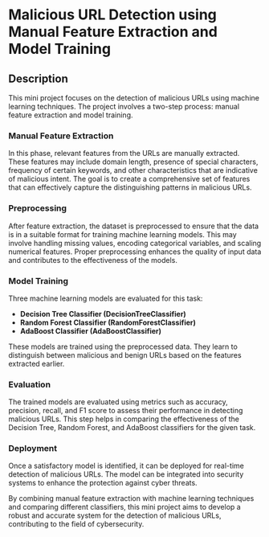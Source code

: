 # Malicious URL Detection using Manual Feature Extraction and Model Training

## Description

This mini project focuses on the detection of malicious URLs using machine learning techniques. The project involves a two-step process: manual feature extraction and model training.

### Manual Feature Extraction

In this phase, relevant features from the URLs are manually extracted. These features may include domain length, presence of special characters, frequency of certain keywords, and other characteristics that are indicative of malicious intent. The goal is to create a comprehensive set of features that can effectively capture the distinguishing patterns in malicious URLs.

### Preprocessing

After feature extraction, the dataset is preprocessed to ensure that the data is in a suitable format for training machine learning models. This may involve handling missing values, encoding categorical variables, and scaling numerical features. Proper preprocessing enhances the quality of input data and contributes to the effectiveness of the models.

### Model Training

Three machine learning models are evaluated for this task:

- **Decision Tree Classifier (DecisionTreeClassifier)**
- **Random Forest Classifier (RandomForestClassifier)**
- **AdaBoost Classifier (AdaBoostClassifier)**

These models are trained using the preprocessed data. They learn to distinguish between malicious and benign URLs based on the features extracted earlier.

### Evaluation

The trained models are evaluated using metrics such as accuracy, precision, recall, and F1 score to assess their performance in detecting malicious URLs. This step helps in comparing the effectiveness of the Decision Tree, Random Forest, and AdaBoost classifiers for the given task.

### Deployment

Once a satisfactory model is identified, it can be deployed for real-time detection of malicious URLs. The model can be integrated into security systems to enhance the protection against cyber threats.

By combining manual feature extraction with machine learning techniques and comparing different classifiers, this mini project aims to develop a robust and accurate system for the detection of malicious URLs, contributing to the field of cybersecurity.
